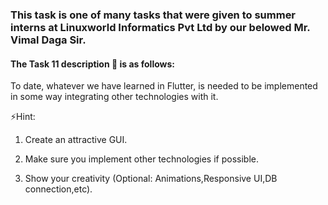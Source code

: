 ### This task is one of many tasks that were given to summer interns at Linuxworld Informatics Pvt Ltd by our belowed Mr. Vimal Daga Sir.

#### The Task 11 description 📄 is as follows:

To date, whatever we have learned in Flutter, is needed to be implemented in some way integrating other technologies with it.

⚡Hint: 

1. Create an attractive GUI.

2. Make sure you implement other technologies if possible.

3. Show your creativity (Optional: Animations,Responsive UI,DB connection,etc).
